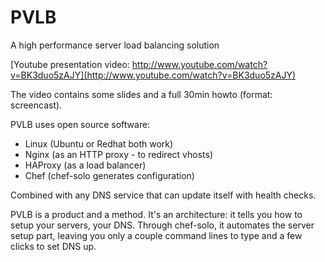 PVLB
====

A high performance server load balancing solution

[Youtube presentation video: http://www.youtube.com/watch?v=BK3duo5zAJY](http://www.youtube.com/watch?v=BK3duo5zAJY)

The video contains some slides and a full 30min howto (format: screencast).

PVLB uses open source software:
- Linux (Ubuntu or Redhat both work)
- Nginx (as an HTTP proxy - to redirect vhosts)
- HAProxy (as a load balancer)
- Chef (chef-solo generates configuration)

Combined with any DNS service that can update itself with health checks.

PVLB is a product and a method.
It's an architecture: it tells you how to setup your servers, your DNS.
Through chef-solo, it automates the server setup part, leaving you only a couple command lines to type and a few clicks to set DNS up.


